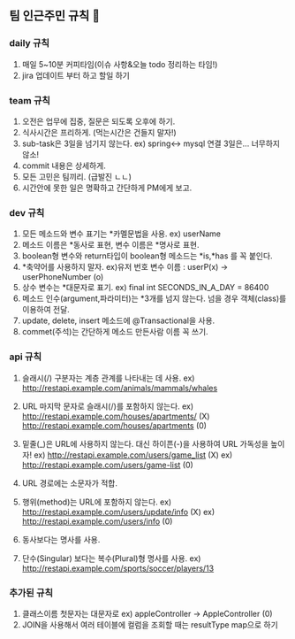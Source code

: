 ## 팀 인근주민 규칙 :running:


### daily 규칙
1. 매일 5~10분 커피타임(이슈 사항&오늘 todo 정리하는 타임!)
2. jira 업데이트 부터 하고 할일 하기

### team 규칙
1. 오전은 업무에 집중, 질문은 되도록 오후에 하기.
2. 식사시간은 프리하게. (먹는시간은 건들지 말자!)
3. sub-task은 3일을 넘기지 않는다. ex)  spring<-> mysql 연결 3일은... 너무하지 않소!
4. commit 내용은 상세하게. 
5. 모든 고민은 팀끼리. (급발진 ㄴㄴ)
6. 시간안에 못한 일은 명확하고 간단하게 PM에게 보고.

### dev 규칙
1. 모든 메소드와 변수 표기는 *카멜문법을 사용.  ex) userName
2. 메소드 이름은 *동사로 표현, 변수 이름은 *명사로 표현.
3. boolean형 변수와 return타입이 boolean형 메소드는 *is,*has 를 꼭 붙인다.
4. *축약어를 사용하지 말자. ex)유저 번호 변수 이름 :  userP(x) -> userPhoneNumber (o)
5. 상수 변수는 *대문자로 표기. ex) final int SECONDS_IN_A_DAY = 86400
6. 메소드 인수(argument,파라미터)는 *3개를 넘지 않는다. 넘을 경우 객체(class)를 이용하여 전달.
7. update, delete, insert 메소드에 @Transactional을 사용.
8. commet(주석)는 간단하게 메소드 만든사람 이름 꼭 쓰기.

### api 규칙
1. 슬래시(/) 구분자는 계층 관계를 나타내는 데 사용.
	ex) http://restapi.example.com/animals/mammals/whales
	
2. URL 마지막 문자로 슬래시(/)를 포함하지 않는다.
	ex) http://restapi.example.com/houses/apartments/ (X)
	    http://restapi.example.com/houses/apartments (0)
	    
3. 밑줄(_)은 URL에 사용하지 않는다. 대신 하이픈(-)을 사용하여 URL 가독성을 높이자!
	ex) http://restapi.example.com/users/game_list (X)
	ex) http://restapi.example.com/users/game-list (0)
	
4. URL 경로에는 소문자가 적합.	

5. 행위(method)는 URL에 포함하지 않는다.
	ex) http://restapi.example.com/users/update/info (X)
	ex) http://restapi.example.com/users/info (0)
	
6. 동사보다는 명사를 사용.  

7. 단수(Singular) 보다는 복수(Plural)형 명사를 사용.
	ex) http://restapi.example.com/sports/soccer/players/13
	
### 추가된 규칙
1. 클래스이름 첫문자는 대문자로 ex) appleController -> AppleController (0)
2. JOIN을 사용해서 여러 테이블에 컬럼을 조회할 때는 resultType map으로 하기
